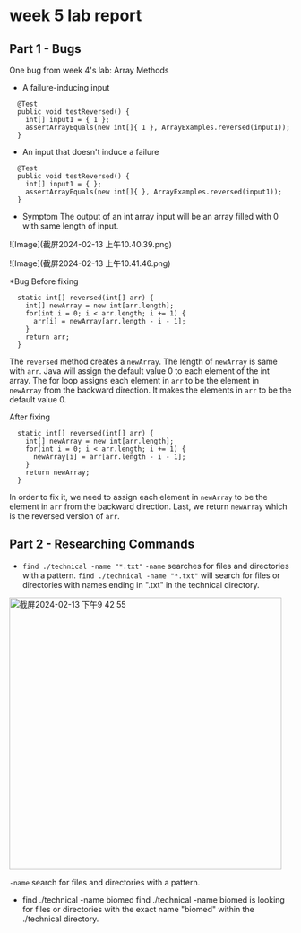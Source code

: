 # week 5 lab report
## Part 1 - Bugs
One bug from week 4's lab: Array Methods
* A failure-inducing input
```
  @Test
  public void testReversed() {
    int[] input1 = { 1 };
    assertArrayEquals(new int[]{ 1 }, ArrayExamples.reversed(input1));
  }
```
* An input that doesn't induce a failure
```
  @Test
  public void testReversed() {
    int[] input1 = { };
    assertArrayEquals(new int[]{ }, ArrayExamples.reversed(input1));
  }
```
* Symptom
The output of an int array input will be an array filled with 0 with same length of input.

![Image](截屏2024-02-13 上午10.40.39.png)

![Image](截屏2024-02-13 上午10.41.46.png)

*Bug
Before fixing
```
  static int[] reversed(int[] arr) {
    int[] newArray = new int[arr.length];
    for(int i = 0; i < arr.length; i += 1) {
      arr[i] = newArray[arr.length - i - 1];
    }
    return arr;
  }
```
The `reversed` method creates a `newArray`. The length of `newArray` is same with `arr`. Java will assign the default value 0 to each element of the int array. The for loop assigns each element in `arr` to be the element in `newArray` from the backward direction. It makes the elements in `arr` to be the default value 0. 

After fixing 
```
  static int[] reversed(int[] arr) {
    int[] newArray = new int[arr.length];
    for(int i = 0; i < arr.length; i += 1) {
      newArray[i] = arr[arr.length - i - 1];
    }
    return newArray;
  }
```
In order to fix it, we need to assign each element in `newArray` to be the element in `arr` from the backward direction. Last, we return `newArray` which is the reversed version of `arr`.
## Part 2 - Researching Commands
* `find ./technical -name "*.txt"`
`-name` searches for files and directories with a pattern. `find ./technical -name "*.txt"` will search for files or directories with names ending in ".txt" in the technical directory.

<img width="486" alt="截屏2024-02-13 下午9 42 55" src="https://github.com/qiwenxu697/cse15l-w5lab-report/assets/147675962/9b025875-8cce-4157-a2c9-d33da354202f">

`-name` search for files and directories with a pattern.
* find ./technical -name biomed
find ./technical -name biomed is looking for files or directories with the exact name "biomed" within the ./technical directory.
